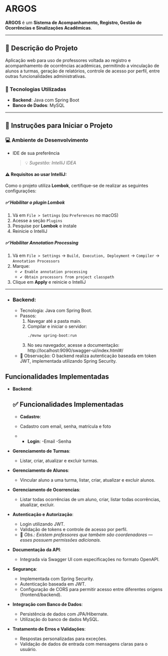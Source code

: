 # ARGOS

**ARGOS** é um **Sistema de Acompanhamento, Registro, Gestão de Ocorrências e Sinalizações Acadêmicas**.

---

## 📌 Descrição do Projeto

Aplicação web para uso de professores voltada ao registro e acompanhamento de ocorrências acadêmicas, permitindo a vinculação de alunos a turmas, geração de relatórios, controle de acesso por perfil, entre outras funcionalidades administrativas.

### 🔧 Tecnologias Utilizadas
- **Backend**: Java com Spring Boot
- **Banco de Dados**: MySQL

---

## 🚀 Instruções para Iniciar o Projeto

### 💻 Ambiente de Desenvolvimento

- IDE de sua preferência  
  > 💡 *Sugestão: IntelliJ IDEA*

#### ⚠️ Requisitos ao usar IntelliJ:
Como o projeto utiliza **Lombok**, certifique-se de realizar as seguintes configurações:

##### ✅ Habilitar o plugin Lombok
1. Vá em `File > Settings` (ou `Preferences` no macOS)
2. Acesse a seção `Plugins`
3. Pesquise por **Lombok** e instale
4. Reinicie o IntelliJ

##### ✅ Habilitar Annotation Processing
1. Vá em `File > Settings` → `Build, Execution, Deployment` → `Compiler` → `Annotation Processors`
2. Marque:
   - `✔ Enable annotation processing`
   - `✔ Obtain processors from project classpath`
3. Clique em **Apply** e reinicie o IntelliJ

---

- ### Backend:
    - Tecnologia: Java com Spring Boot.
    - Passos:
        1. Navegar até a pasta main.
        2. Compilar e iniciar o servidor:
            ```bash
            ./mvnw spring-boot:run
            ```
        3. No seu navegador, acesse a documentação: http://localhost:9090/swagger-ui/index.html#/
    - 🔐 Observação: O backend realiza autenticação baseada em token JWT, implementada utilizando Spring Security.

## Funcionalidades Implementadas

- **Backend**:
   ## ✅ Funcionalidades Implementadas
  - **Cadastro**:
  - Cadastro com email, senha, matrícula e foto
 
  - - **Login**:
    -Email
    -Senha

- **Gerenciamento de Turmas**:
  - Listar, criar, atualizar e excluir turmas.

- **Gerenciamento de Alunos**:
  - Vincular aluno a uma turma, listar, criar, atualizar e excluir alunos.
 
- **Gerenciamento de Ocorrencias**:
  - Listar todas ocorrências de um aluno, criar, listar todas ocorrências, atualizar, excluir.
 
- **Autenticação e Autorização**:
  - Login utilizando JWT.
  - Validação de tokens e controle de acesso por perfil.
  - 🔸 *Obs.: Existem professores que também são coordenadores — esses possuem permissões adicionais.*

- **Documentação da API**:
  - Integrada via Swagger UI com especificações no formato OpenAPI.

- **Segurança**:
  - Implementada com Spring Security.
  - Autenticação baseada em JWT.
  - Configuração de CORS para permitir acesso entre diferentes origens (frontend/backend).

- **Integração com Banco de Dados**:
  - Persistência de dados com JPA/Hibernate.
  - Utilização do banco de dados MySQL.

- **Tratamento de Erros e Validações**:
  - Respostas personalizadas para exceções.
  - Validação de dados de entrada com mensagens claras para o usuário.
